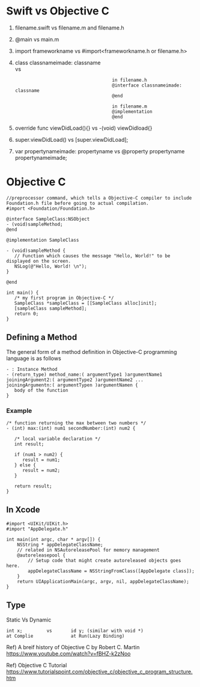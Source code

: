 # Swift vs Objective C

1.  filename.swift vs filename.m and filename.h

2.  @main vs main.m 

3.  import frameworkname vs #import<frameworkname.h or filename.h>

4.  class classnameimade: classname    
                                      vs   
                                            
                                            in filename.h
                                            @interface classnameimade: classname
                                            @end
                                            
                                            in filename.m
                                            @implementation
                                            @end
                                              
                                              
5. override func viewDidLoad(){}         vs  -(void) viewDidload{}

6. super.viewDidLoad()          vs   [super.viewDidLoad];


7. var propertynameimade: propertyname    vs @property propertyname propertynameimade;


# Objective C

```
//preprocessor command, which tells a Objective-C compiler to include Foundation.h file before going to actual compilation.
#import <Foundation/Foundation.h>

@interface SampleClass:NSObject
- (void)sampleMethod;
@end

@implementation SampleClass

- (void)sampleMethod {
   // Function which causes the message "Hello, World!" to be displayed on the screen.
   NSLog(@"Hello, World! \n");
}

@end

int main() {
   /* my first program in Objective-C */
   SampleClass *sampleClass = [[SampleClass alloc]init];
   [sampleClass sampleMethod];
   return 0;
}

```


## Defining a Method
The general form of a method definition in Objective-C programming language is as follows 

```
- : Instance Method
- (return_type) method_name:( argumentType1 )argumentName1 
joiningArgument2:( argumentType2 )argumentName2 ... 
joiningArgumentn:( argumentTypen )argumentNamen {
   body of the function
}
```


### Example

```
/* function returning the max between two numbers */
- (int) max:(int) num1 secondNumber:(int) num2 {
   
   /* local variable declaration */
   int result;
 
   if (num1 > num2) {
      result = num1;
   } else {
      result = num2;
   }
 
   return result; 
}
```



## In Xcode

```
#import <UIKit/UIKit.h>
#import "AppDelegate.h"

int main(int argc, char * argv[]) {
    NSString * appDelegateClassName;
    // related in NSAutoreleasePool for memory management
    @autoreleasepool {
        // Setup code that might create autoreleased objects goes here.
        appDelegateClassName = NSStringFromClass([AppDelegate class]);
    }
    return UIApplicationMain(argc, argv, nil, appDelegateClassName);
}
```


## Type

Static Vs Dynamic

```
int x;         vs       id y; (similar with void *)
at Complie              at Run(Lazy Binding)

```


Ref) A breif history of Objective C by Robert C. Martin
https://www.youtube.com/watch?v=fBHZ-k2zNoo

Ref) Objective C Tutorial
https://www.tutorialspoint.com/objective_c/objective_c_program_structure.htm

